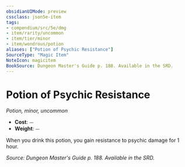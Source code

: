 ```yaml
---
obsidianUIMode: preview
cssclass: json5e-item
tags:
- compendium/src/5e/dmg
- item/rarity/uncommon
- item/tier/minor
- item/wondrous/potion
aliases: ["Potion of Psychic Resistance"]
SourceType: "Magic Item"
NoteIcon: magicitem
BookSource: Dungeon Master's Guide p. 188. Available in the SRD.
---
```

# Potion of Psychic Resistance
*Potion, minor, uncommon*  

- **Cost**: ⏤
- **Weight**: ⏤

When you drink this potion, you gain resistance to psychic damage for 1 hour.

*Source: Dungeon Master's Guide p. 188. Available in the SRD.*